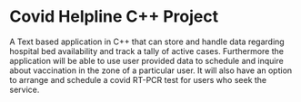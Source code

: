 # Covid Helpline C++ Project 
A Text based application in C++ that can store and handle data regarding hospital bed availability and track a tally of active cases. Furthermore the application will be able to use user provided data to schedule and inquire about vaccination in the zone of a particular user. It will also have an option to arrange and schedule a covid RT-PCR test for users who seek the service.
